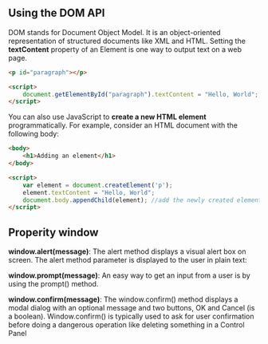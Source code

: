 ## Using the DOM API

DOM stands for Document Object Model. It is an object-oriented representation of structured documents like XML and HTML. Setting the **textContent** property of an Element is one way to output text on a web page.

```html
<p id="paragraph"></p>

<script>
    document.getElementById("paragraph").textContent = "Hello, World";
</script>
```

You can also use JavaScript to **create a new HTML element** programmatically. For example, consider an HTML document with the following body:
```html
<body>
    <h1>Adding an element</h1>
</body>

<script>
    var element = document.createElement('p');
    element.textContent = "Hello, World";
    document.body.appendChild(element); //add the newly created element to the DOM
</script>
```

## Properity window

**window.alert(message)**: The alert method displays a visual alert box on screen. The alert method parameter is displayed to the user in plain text:

**window.prompt(message)**: An easy way to get an input from a user is by using the prompt() method.

**window.confirm(message)**: The window.confirm() method displays a modal dialog with an optional message and two buttons, OK and Cancel (is a boolean). Window.confirm() is typically used to ask for user confirmation before doing a dangerous operation like deleting something in a Control Panel
